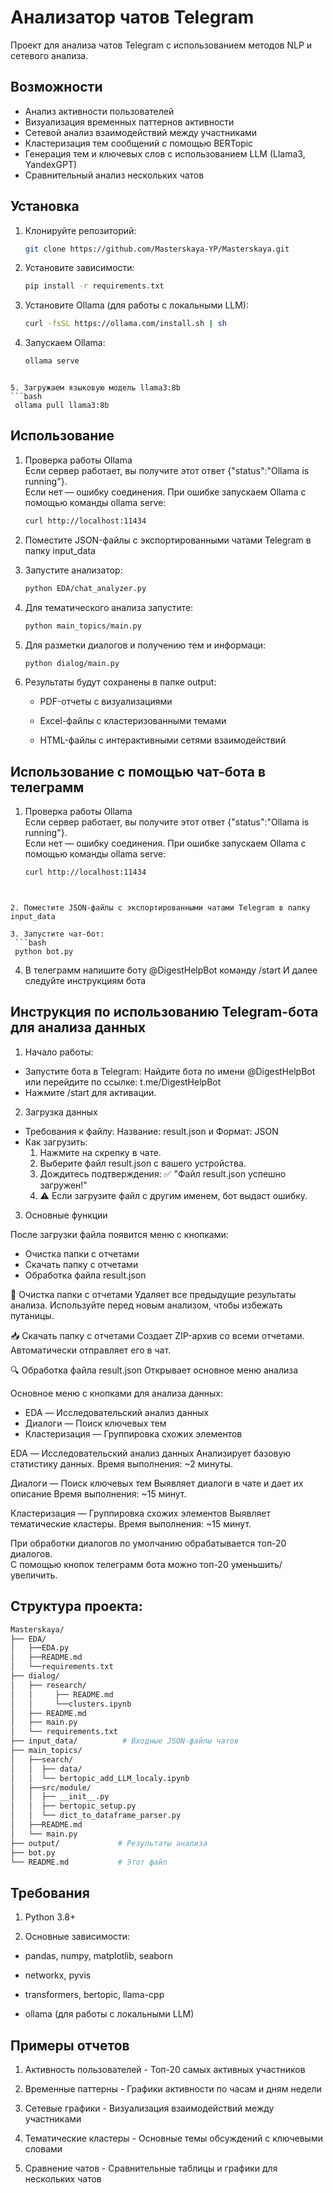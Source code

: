 # Анализатор чатов Telegram

Проект для анализа чатов Telegram с использованием методов NLP и сетевого анализа.

## Возможности

- Анализ активности пользователей
- Визуализация временных паттернов активности
- Сетевой анализ взаимодействий между участниками
- Кластеризация тем сообщений с помощью BERTopic
- Генерация тем и ключевых слов с использованием LLM (Llama3, YandexGPT)
- Сравнительный анализ нескольких чатов

## Установка

1. Клонируйте репозиторий:
   ```bash
   git clone https://github.com/Masterskaya-YP/Masterskaya.git
   ```
2. Установите зависимости:
   ```bash
   pip install -r requirements.txt
   ```

3. Установите Ollama (для работы с локальными LLM):
   ```bash
   curl -fsSL https://ollama.com/install.sh | sh
   ```

4. Запускаем  Ollama:
   ```bash
   ollama serve
  ```

5. Загружаем языковую модель llama3:8b
  ```bash
   ollama pull llama3:8b
  ```  


## Использование

1. Проверка работы Ollama  
Если сервер работает, вы получите этот ответ {"status":"Ollama is running"}.  
Если нет — ошибку соединения. При ошибке запускаем  Ollama с помощью команды ollama serve:
   ```bash
   curl http://localhost:11434
   ```

2. Поместите JSON-файлы с экспортированными чатами Telegram в папку input_data

3. Запустите анализатор:
   ```bash
   python EDA/chat_analyzer.py
   ```
4. Для тематического анализа запустите:
   ```bash
   python main_topics/main.py
   ```
5. Для разметки диалогов и получению тем и информаци:
   ```bash
   python dialog/main.py
   ```
6. Результаты будут сохранены в папке output:

   - PDF-отчеты с визуализациями

   - Excel-файлы с кластеризованными темами

   - HTML-файлы с интерактивными сетями взаимодействий

## Использование с помощью чат-бота в телеграмм

1. Проверка работы Ollama  
Если сервер работает, вы получите этот ответ {"status":"Ollama is running"}.  
Если нет — ошибку соединения. При ошибке запускаем  Ollama с помощью команды ollama serve:
   ```bash
   curl http://localhost:11434
  ```


2. Поместите JSON-файлы с экспортированными чатами Telegram в папку input_data

3. Запустите чат-бот:
   ```bash
   python bot.py
   ```

4. В телеграмм напишите боту @DigestHelpBot команду /start И далее следуйте инструкциям бота

## Инструкция по использованию Telegram-бота для анализа данных

1. Начало работы:
* Запустите бота в Telegram: Найдите бота по имени @DigestHelpBot или перейдите по ссылке: t.me/DigestHelpBot
* Нажмите /start для активации.

2. Загрузка данных
* Требования к файлу: Название: result.json и Формат: JSON
* Как загрузить:
   1. Нажмите на скрепку в чате.
   2. Выберите файл result.json с вашего устройства.
   3. Дождитесь подтверждения: ✅ "Файл result.json успешно загружен!"
   4. ⚠️ Если загрузите файл с другим именем, бот выдаст ошибку.

3. Основные функции

После загрузки файла появится меню с кнопками:
* Очистка папки с отчетами
* Скачать папку с отчетами
* Обработка файла result.json

🧹 Очистка папки с отчетами
Удаляет все предыдущие результаты анализа.
Используйте перед новым анализом, чтобы избежать путаницы.

📥 Скачать папку с отчетами
Создает ZIP-архив со всеми отчетами.
Автоматически отправляет его в чат.

🔍 Обработка файла result.json  Открывает основное меню анализа

Основное меню с кнопками для анализа данных:
* EDA — Исследовательский анализ данных
* Диалоги — Поиск ключевых тем
* Кластеризация — Группировка схожих элементов

EDA — Исследовательский анализ данных
Анализирует базовую статистику данных.
Время выполнения: ~2 минуты.

Диалоги — Поиск ключевых тем
Выявляет диалоги в чате и дает их описание
Время выполнения: ~15 минут.

Кластеризация — Группировка схожих элементов
Выявляет тематические кластеры.
Время выполнения: ~15 минут.

При обработки диалогов по умолчанию обрабатывается топ-20 диалогов.  
С помощью кнопок телеграмм бота можно топ-20 уменьшить/увеличить.


## Структура проекта:

```bash
Masterskaya/
├── EDA/
│   ├──EDA.py
│   ├──README.md
│   └──requirements.txt
├── dialog/
│   ├── research/
│   │     ├── README.md
│   │     └──clusters.ipynb
│   ├── README.md  
│   ├── main.py
│   └── requirements.txt  
├── input_data/          # Входные JSON-файлы чатов
├── main_topics/
│   ├──search/
│   │  ├── data/
│   │  └── bertopic_add_LLM_localy.ipynb
│   ├──src/module/
│   │  ├── __init__.py
│   │  ├── bertopic_setup.py
│   │  └── dict_to_dataframe_parser.py
│   ├──README.md
│   └── main.py
├── output/             # Результаты анализа
├── bot.py
└── README.md           # Этот файл
```

## Требования
1. Python 3.8+

2. Основные зависимости:

- pandas, numpy, matplotlib, seaborn

- networkx, pyvis

- transformers, bertopic, llama-cpp

- ollama (для работы с локальными LLM)

## Примеры отчетов

1. Активность пользователей - Топ-20 самых активных участников

2. Временные паттерны - Графики активности по часам и дням недели

3. Сетевые графики - Визуализация взаимодействий между участниками

4. Тематические кластеры - Основные темы обсуждений с ключевыми словами

5. Сравнение чатов - Сравнительные таблицы и графики для нескольких чатов    
